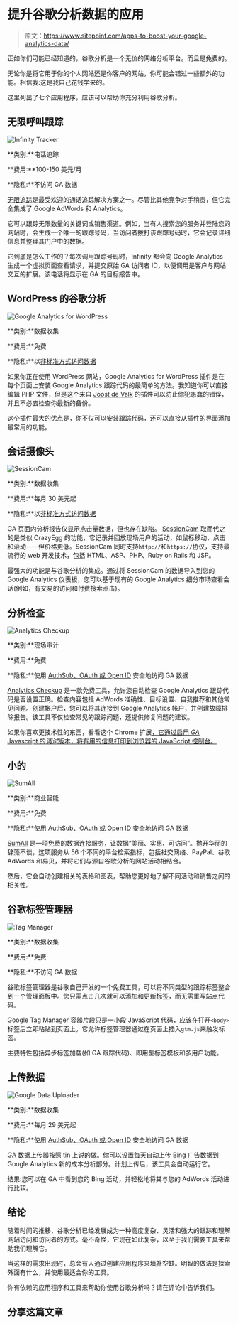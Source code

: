 # 提升谷歌分析数据的应用

> 原文：<https://www.sitepoint.com/apps-to-boost-your-google-analytics-data/>

正如你们可能已经知道的，谷歌分析是一个无价的网络分析平台。而且是免费的。

无论你是将它用于你的个人网站还是你客户的网站，你可能会错过一些额外的功能。相信我:这是我自己花钱学来的。

这里列出了七个应用程序，应该可以帮助你充分利用谷歌分析。

## 无限呼叫跟踪

![Infinity Tracker](img/2906279fee414c2770e5dc5e60ae88a9.png)

**类别:**电话追踪

**费用:**100-150 美元/月

**隐私:**不访问 GA 数据

[无限追踪](http://www.google.com/analytics/apps/about?app_id=1401001)是最受欢迎的通话追踪解决方案之一。尽管比其他竞争对手稍贵，但它完全集成了 Google AdWords 和 Analytics。

它可以跟踪无限数量的关键词或销售渠道。例如，当有人搜索您的服务并登陆您的网站时，会生成一个唯一的跟踪号码，当访问者拨打该跟踪号码时，它会记录详细信息并整理其门户中的数据。

它到底是怎么工作的？每次调用跟踪号码时，Infinity 都会向 Google Analytics 生成一个虚拟页面查看请求，并提交原始 GA 访问者 ID，以便调用是客户与网站交互的扩展。该电话将显示在 GA 的目标报告中。

## WordPress 的谷歌分析

![Google Analytics for WordPress](img/c5430acc6b44694d9cd0332be5abe8c0.png)

**类别:**数据收集

**费用:**免费

**隐私:**以[非标准方式访问数据](http://www.google.com/analytics/apps/faq#data-access)

如果你正在使用 WordPress 网站，Google Analytics for WordPress 插件是在每个页面上安装 Google Analytics 跟踪代码的最简单的方法。我知道你可以直接编辑 PHP 文件，但是这个来自 [Joost de Valk](http://www.twitter.com/yoast) 的插件可以防止你犯愚蠢的错误，并且不必去检查你最新的备份。

这个插件最大的优点是，你不仅可以安装跟踪代码，还可以直接从插件的界面添加最常用的功能。

## 会话摄像头

![SessionCam](img/dbb78cdbddd39340d701858f54da7acb.png)

**类别:**数据收集

**费用:**每月 30 美元起

**隐私:**以[非标准方式访问数据](http://www.google.com/analytics/apps/faq#data-access)

GA 页面内分析报告仅显示点击量数据，但也存在缺陷。 [SessionCam](http://www.google.com/analytics/apps/about?app_id=1155013) 取而代之的是类似 CrazyEgg 的功能，它记录并回放现场用户的活动，如鼠标移动、点击和滚动——但价格更低。SessionCam 同时支持`http://`和`https://`协议，支持最流行的 web 开发技术，包括 HTML、ASP、PHP、Ruby on Rails 和 JSP。

最强大的功能是与谷歌分析的集成。通过将 SessionCam 的数据导入到您的 Google Analytics 仪表板，您可以基于现有的 Google Analytics 细分市场查看会话(例如，有交易的访问和付费搜索点击)。

## 分析检查

![Analytics Checkup](img/b168203acd92e1246b0935730c676e44.png)

**类别:**现场审计

**费用:**免费

**隐私:**使用 [AuthSub、OAuth 或 Open ID](http://www.google.com/analytics/apps/faq#data-access) 安全地访问 GA 数据

[Analytics Checkup](http://www.google.com/analytics/apps/about?app_id=17001) 是一款免费工具，允许您自动检查 Google Analytics 跟踪代码是否设置正确。检查内容包括 AdWords 准确性、目标设置、自我推荐和其他常见问题。创建帐户后，您可以将其连接到 Google Analytics 帐户，并创建故障排除报告。该工具不仅检查常见的跟踪问题，还提供修复问题的建议。

如果你喜欢更技术性的东西，看看这个 Chrome 扩展[，它通过启用 *GA* Javascript 的*调试*版本，将有用的信息打印到浏览器的 JavaScript 控制台。](https://chrome.google.com/webstore/detail/google-analytics-debugger/jnkmfdileelhofjcijamephohjechhna?hl=en)

## 小的

![SumAll](img/903014f8153b2965ce5b28e404746d30.png)

**类别:**商业智能

**费用:**免费

**隐私:**使用 [AuthSub、OAuth 或 Open ID](http://www.google.com/analytics/apps/faq#data-access) 安全地访问 GA 数据

[SumAll](http://www.google.com/analytics/apps/about?app_id=1771001) 是一项免费的数据连接服务，让数据“美丽、实惠、可访问”。抛开华丽的辞藻不谈，这项服务从 56 个不同的平台检索指标，包括社交网络、PayPal、谷歌 AdWords 和易贝，并将它们与源自谷歌分析的网站活动相结合。

然后，它会自动创建相关的表格和图表，帮助您更好地了解不同活动和销售之间的相关性。

## 谷歌标签管理器

![Tag Manager](img/fdde7a5ffea252cf15f831dc939bcf30.png)

**类别:**数据收集

**费用:**免费

**隐私:**不访问 GA 数据

谷歌标签管理器是谷歌自己开发的一个免费工具，可以将不同类型的跟踪标签整合到一个管理面板中。您只需点击几次就可以添加和更新标签，而无需重写站点代码。

Google Tag Manager 容器片段只是一小段 JavaScript 代码，应该在打开`<body>`标签后立即粘贴到页面上。它允许标签管理器通过在页面上插入`gtm.js`来触发标签。

主要特性包括异步标签加载(如 GA 跟踪代码)、即用型标签模板和多用户功能。

## 上传数据

![Google Data Uploader](img/422a3d93e524f23c09756be97345634a.png)

**类别:**数据收集

**费用:**每月 29 美元起

**隐私:**使用 [AuthSub、OAuth 或 Open ID](http://www.google.com/analytics/apps/faq#data-access) 安全地访问 GA 数据

[GA 数据上传器](http://www.google.com/analytics/apps/about?app_id=1978001)按照 tin 上说的做。你可以设置每天自动上传 Bing 广告数据到 Google Analytics 新的成本分析部分。计划上传后，该工具会自动运行它。

结果:您可以在 GA 中看到您的 Bing 活动，并轻松地将其与您的 AdWords 活动进行比较。

## 结论

随着时间的推移，谷歌分析已经发展成为一种高度复杂、灵活和强大的跟踪和理解网站访问和访问者的方式。毫不奇怪，它现在如此复杂，以至于我们需要工具来帮助我们理解它。

当这样的需求出现时，总会有人通过创建应用程序来填补空缺。明智的做法是探索外面有什么，并使用最适合你的工具。

你有依赖的应用程序和工具来帮助你使用谷歌分析吗？请在评论中告诉我们。

## 分享这篇文章
